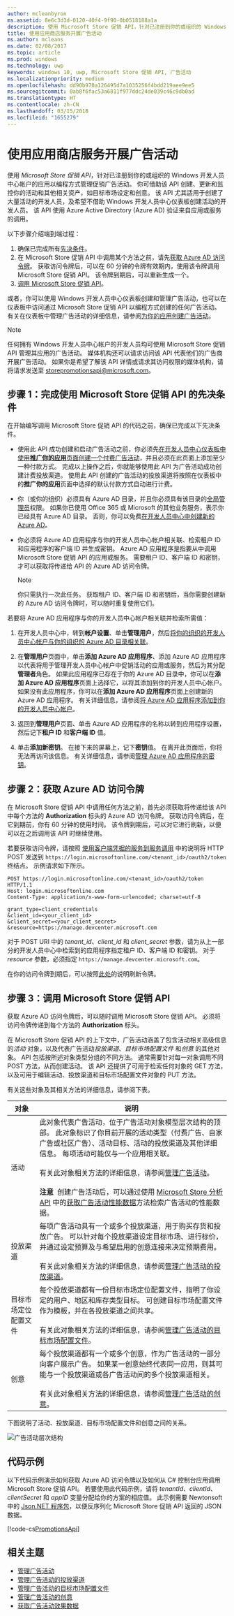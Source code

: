 ```yaml
---
author: mcleanbyron
ms.assetid: 8e6c3d3d-0120-40f4-9f90-0b0518188a1a
description: 使用 Microsoft Store 促销 API，针对已注册到你的或组织的 Windows 开发人员中心帐户的应用以编程方式管理促销广告活动。
title: 使用应用商店服务开展广告活动
ms.author: mcleans
ms.date: 02/08/2017
ms.topic: article
ms.prod: windows
ms.technology: uwp
keywords: windows 10, uwp, Microsoft Store 促销 API, 广告活动
ms.localizationpriority: medium
ms.openlocfilehash: dd90b970a126495d7a1035256f4bdd219aee9ee5
ms.sourcegitcommit: 0ab8f6fac53a6811f977ddc24de039c46c9db0ad
ms.translationtype: HT
ms.contentlocale: zh-CN
ms.lasthandoff: 03/15/2018
ms.locfileid: "1655279"
---
```

# <a name="run-ad-campaigns-using-store-services"></a>使用应用商店服务开展广告活动

使用 *Microsoft Store 促销 API*，针对已注册到你的或组织的 Windows 开发人员中心帐户的应用以编程方式管理促销广告活动。 你可借助该 API 创建、更新和监控你的活动和其他相关资产，如目标市场设定和创意。 该 API 尤其适用于创建了大量活动的开发人员，及希望不借助 Windows 开发人员中心仪表板创建活动的开发人员。 该 API 使用 Azure Active Directory (Azure AD) 验证来自应用或服务的调用。

以下步骤介绍端到端过程：

1.  确保已完成所有[先决条件](#prerequisites)。
2.  在 Microsoft Store 促销 API 中调用某个方法之前，请先[获取 Azure AD 访问令牌](#obtain-an-azure-ad-access-token)。 获取访问令牌后，可以在 60 分钟的令牌有效期内，使用该令牌调用 Microsoft Store 促销 API。 该令牌到期后，可以重新生成一个。
3.  [调用 Microsoft Store 促销 API](#call-the-windows-store-promotions-api)。

或者，你可以使用 Windows 开发人员中心仪表板创建和管理广告活动，也可以在仪表板中访问通过 Microsoft Store 促销 API 以编程方式创建的任何广告活动。 有关在仪表板中管理广告活动的详细信息，请参阅[为你的应用创建广告活动](../publish/create-an-ad-campaign-for-your-app.md)。

> [!NOTE]
> 任何拥有 Windows 开发人员中心帐户的开发人员均可使用 Microsoft Store 促销 API 管理其应用的广告活动。 媒体机构还可以请求访问该 API 代表他们的广告商开展广告活动。 如果你是希望了解该 API 详情或请求其访问权限的媒体机构，请将请求发送至 storepromotionsapi@microsoft.com。

<span id="prerequisites" />

## <a name="step-1-complete-prerequisites-for-using-the-microsoft-store-promotions-api"></a>步骤 1：完成使用 Microsoft Store 促销 API 的先决条件

在开始编写调用 Microsoft Store 促销 API 的代码之前，确保已完成以下先决条件。

* 使用此 API 成功创建和启动广告活动之前，你必须先[在开发人员中心仪表板中使用**推广你的应用**页面创建一个付费广告活动](../publish/create-an-ad-campaign-for-your-app.md)，并且必须在此页面上添加至少一种付款方式。 完成以上操作之后，你就能够使用此 API 为广告活动成功创建计费投放渠道。 使用此 API 创建的广告活动的投放渠道将按照在仪表板中的**推广你的应用**页面中选择的默认付款方式自动进行计费。

* 你（或你的组织）必须具有 Azure AD 目录，并且你必须具有该目录的[全局管理员](http://go.microsoft.com/fwlink/?LinkId=746654)权限。 如果你已使用 Office 365 或 Microsoft 的其他业务服务，表示你已经具有 Azure AD 目录。 否则，你可以免费[在开发人员中心中创建新的 Azure AD](../publish/associate-azure-ad-with-dev-center.md#create-a-brand-new-azure-ad-to-associate-with-your-dev-center-account)。

* 你必须将 Azure AD 应用程序与你的开发人员中心帐户相关联、检索租户 ID 和应用程序的客户端 ID 并生成密钥。 Azure AD 应用程序是指要从中调用 Microsoft Store 促销 API 的应用或服务。 需要租户 ID、客户端 ID 和密钥，才可以获取将传递给 API 的 Azure AD 访问令牌。
    > [!NOTE]
    > 你只需执行一次此任务。 获取租户 ID、客户端 ID 和密钥后，当你需要创建新的 Azure AD 访问令牌时，可以随时重复使用它们。

若要将 Azure AD 应用程序与你的开发人员中心帐户相关联并检索所需值：

1.  在开发人员中心中，转到**帐户设置**、单击**管理用户**，然后[将你的组织的开发人员中心帐户与你的组织的 Azure AD 目录相关联](../publish/associate-azure-ad-with-dev-center.md)。

2.  在**管理用户**页面中，单击**添加 Azure AD 应用程序**、添加 Azure AD 应用程序以代表将用于管理开发人员中心帐户中促销活动的应用或服务，然后为其分配**管理者**角色。 如果此应用程序已存在于你的 Azure AD 目录中，你可以在**添加 Azure AD 应用程序**页面上选择它，以将其添加到你的开发人员中心帐户。 如果没有此应用程序，你可以在**添加 Azure AD 应用程序**页面上创建新的 Azure AD 应用程序。 有关详细信息，请参阅[将 Azure AD 应用程序添加到你的开发人员中心帐户](../publish/add-users-groups-and-azure-ad-applications.md#azure-ad-applications)。

3.  返回到**管理用户**页面、单击 Azure AD 应用程序的名称以转到应用程序设置，然后记下**租户 ID** 和**客户端 ID** 值。

4. 单击**添加新密钥**。 在接下来的屏幕上，记下**密钥**值。 在离开此页面后，你将无法再访问该信息。 有关详细信息，请参阅[管理 Azure AD 应用程序的密钥](../publish/add-users-groups-and-azure-ad-applications.md#manage-keys)。

<span id="obtain-an-azure-ad-access-token" />

## <a name="step-2-obtain-an-azure-ad-access-token"></a>步骤 2：获取 Azure AD 访问令牌

在 Microsoft Store 促销 API 中调用任何方法之前，首先必须获取将传递给该 API 中每个方法的 **Authorization** 标头的 Azure AD 访问令牌。 获取访问令牌后，在它到期前，你有 60 分钟的使用时间。 该令牌到期后，可以对它进行刷新，以便可以在之后调用该 API 时继续使用。

若要获取访问令牌，请按照 [使用客户端凭据的服务到服务调用](https://azure.microsoft.com/documentation/articles/active-directory-protocols-oauth-service-to-service/) 中的说明将 HTTP POST 发送到 ```https://login.microsoftonline.com/<tenant_id>/oauth2/token``` 终结点。 示例请求如下所示。

```syntax
POST https://login.microsoftonline.com/<tenant_id>/oauth2/token HTTP/1.1
Host: login.microsoftonline.com
Content-Type: application/x-www-form-urlencoded; charset=utf-8

grant_type=client_credentials
&client_id=<your_client_id>
&client_secret=<your_client_secret>
&resource=https://manage.devcenter.microsoft.com
```

对于 POST URI 中的 *tenant\_id*、*client\_id* 和 *client\_secret* 参数，请为从上一部分的开发人员中心中检索到的应用程序指定租户 ID、客户端 ID 和密钥。 对于 *resource* 参数，必须指定 ```https://manage.devcenter.microsoft.com```。

在你的访问令牌到期后，可以按照[此处](https://azure.microsoft.com/documentation/articles/active-directory-protocols-oauth-code/#refreshing-the-access-tokens)的说明刷新令牌。

<span id="call-the-windows-store-promotions-api" />

## <a name="step-3-call-the-microsoft-store-promotions-api"></a>步骤 3：调用 Microsoft Store 促销 API

获取 Azure AD 访问令牌后，可以随时调用 Microsoft Store 促销 API。 必须将访问令牌传递到每个方法的 **Authorization** 标头。

在 Microsoft Store 促销 API 的上下文中，广告活动涵盖了包含活动相关高级信息的*活动* 对象，以及代表广告活动*投放渠道*、*目标市场配置文件* 和*创意* 的其他对象。 API 包括按所述对象类型分组的不同方法。 通常需要针对每一对象调用不同 POST 方法，从而创建活动。 该 API 还提供了可用于检索任何对象的 GET 方法，以及可用于编辑活动、投放渠道和目标市场配置文件对象的 PUT 方法。

有关这些对象及其相关方法的详细信息，请参阅下表。


| 对象       | 说明   |
|---------------|-----------------|
| 活动 |  此对象代表广告活动，位于广告活动对象模型层次结构的顶部。 此对象标识了你目前开展的活动类型（付费广告、自家广告或社区广告）、活动目标、活动的投放渠道及其他详细信息。 每项活动可能仅与一个应用相关联。<br/><br/>有关此对象相关方法的详细信息，请参阅[管理广告活动](manage-ad-campaigns.md)。<br/><br/>**注意**&nbsp;&nbsp;创建广告活动后，可以通过使用 [Microsoft Store 分析 API](access-analytics-data-using-windows-store-services.md) 中的[获取广告活动性能数据](get-ad-campaign-performance-data.md)方法检索广告活动的性能数据。  |
| 投放渠道 | 每项广告活动具有一个或多个投放渠道，用于购买存货和投放广告。 可以针对每个投放渠道设定目标市场、进行标价，并通过设定预算及与希望启用的创意连接来决定预期费用。<br/><br/>有关此对象相关方法的详细信息，请参阅[管理广告活动的投放渠道](manage-delivery-lines-for-ad-campaigns.md)。 |
| 目标市场定位配置文件 | 每个投放渠道都有一份目标市场定位配置文件，指明了你设定的用户、地区和库存类型目标。 可创建目标市场配置文件作为模板，并在各投放渠道之间共享。<br/><br/>有关此对象相关方法的详细信息，请参阅[管理广告活动的目标市场配置文件](manage-targeting-profiles-for-ad-campaigns.md)。 |
| 创意 | 每个投放渠道都有一个或多个创意，作为广告活动的一部分向客户展示广告。 如果某一创意始终代表同一应用，则其可能与一个投放渠道或各广告活动间的多个投放渠道相关。<br/><br/>有关此对象相关方法的详细信息，请参阅[管理广告活动的创意](manage-creatives-for-ad-campaigns.md)。 |


下图说明了活动、投放渠道、目标市场配置文件和创意之间的关系。

![广告活动层次结构](images/ad-campaign-hierarchy.png)

## <a name="code-example"></a>代码示例

以下代码示例演示如何获取 Azure AD 访问令牌以及如何从 C# 控制台应用调用 Microsoft Store 促销 API。 若要使用此代码示例，请将 *tenantId*、*clientId*、*clientSecret* 和 *appID* 变量分配给你的方案的相应值。 此示例需要 Newtonsoft 中的 [Json.NET 程序包](http://www.newtonsoft.com/json)，以便反序列化 Microsoft Store 促销 API 返回的 JSON 数据。

[!code-cs[PromotionsApi](./code/StoreServicesExamples_Promotions/cs/Program.cs#PromotionsApiExample)]

## <a name="related-topics"></a>相关主题

* [管理广告活动](manage-ad-campaigns.md)
* [管理广告活动的投放渠道](manage-delivery-lines-for-ad-campaigns.md)
* [管理广告活动的目标市场配置文件](manage-targeting-profiles-for-ad-campaigns.md)
* [管理广告活动的创意](manage-creatives-for-ad-campaigns.md)
* [获取广告活动效果数据](get-ad-campaign-performance-data.md)


 
